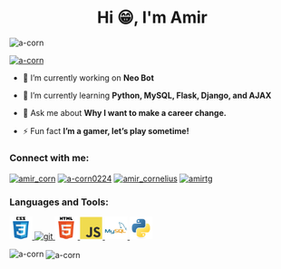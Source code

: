 <h1 align="center">Hi 😁, I'm Amir</h1>
<p align="left"> <img src="https://komarev.com/ghpvc/?username=a-corn&label=Profile%20views&color=0e75b6&style=flat" alt="a-corn" /> </p>

<p align="left"> <a href="https://github.com/ryo-ma/github-profile-trophy"><img src="https://github-profile-trophy.vercel.app/?username=a-corn" alt="a-corn" /></a> </p>

- 🔭 I’m currently working on **Neo Bot**

- 🌱 I’m currently learning **Python, MySQL, Flask, Django, and AJAX**

- 💬 Ask me about **Why I want to make a career change.**

- ⚡ Fun fact **I’m a gamer, let’s play sometime!**

<h3 align="left">Connect with me:</h3>
<p align="left">
<a href="https://twitter.com/amir_corn" target="blank"><img align="center" src="https://raw.githubusercontent.com/rahuldkjain/github-profile-readme-generator/master/src/images/icons/Social/twitter.svg" alt="amir_corn" height="30" width="40" /></a>
<a href="https://linkedin.com/in/a-corn0224" target="blank"><img align="center" src="https://raw.githubusercontent.com/rahuldkjain/github-profile-readme-generator/master/src/images/icons/Social/linked-in-alt.svg" alt="a-corn0224" height="30" width="40" /></a>
<a href="https://www.hackerrank.com/amir_cornelius" target="blank"><img align="center" src="https://raw.githubusercontent.com/rahuldkjain/github-profile-readme-generator/master/src/images/icons/Social/hackerrank.svg" alt="amir_cornelius" height="30" width="40" /></a>
<a href="https://www.leetcode.com/amirtg" target="blank"><img align="center" src="https://raw.githubusercontent.com/rahuldkjain/github-profile-readme-generator/master/src/images/icons/Social/leet-code.svg" alt="amirtg" height="30" width="40" /></a>
</p>

<h3 align="left">Languages and Tools:</h3>
<p align="left"> <a href="https://www.w3schools.com/css/" target="_blank" rel="noreferrer"> <img src="https://raw.githubusercontent.com/devicons/devicon/master/icons/css3/css3-original-wordmark.svg" alt="css3" width="40" height="40"/> </a> <a href="https://git-scm.com/" target="_blank" rel="noreferrer"> <img src="https://www.vectorlogo.zone/logos/git-scm/git-scm-icon.svg" alt="git" width="40" height="40"/> </a> <a href="https://www.w3.org/html/" target="_blank" rel="noreferrer"> <img src="https://raw.githubusercontent.com/devicons/devicon/master/icons/html5/html5-original-wordmark.svg" alt="html5" width="40" height="40"/> </a> <a href="https://developer.mozilla.org/en-US/docs/Web/JavaScript" target="_blank" rel="noreferrer"> <img src="https://raw.githubusercontent.com/devicons/devicon/master/icons/javascript/javascript-original.svg" alt="javascript" width="40" height="40"/> </a> <a href="https://www.mysql.com/" target="_blank" rel="noreferrer"> <img src="https://raw.githubusercontent.com/devicons/devicon/master/icons/mysql/mysql-original-wordmark.svg" alt="mysql" width="40" height="40"/> </a> <a href="https://www.python.org" target="_blank" rel="noreferrer"> <img src="https://raw.githubusercontent.com/devicons/devicon/master/icons/python/python-original.svg" alt="python" width="40" height="40"/> </a> </p>

<p><img align="left" src="https://github-readme-stats.vercel.app/api/top-langs?username=a-corn&show_icons=true&locale=en&layout=compact" alt="a-corn" /></p>

<p>&nbsp;<img align="center" src="https://github-readme-stats.vercel.app/api?username=a-corn&show_icons=true&locale=en" alt="a-corn" /></p>

